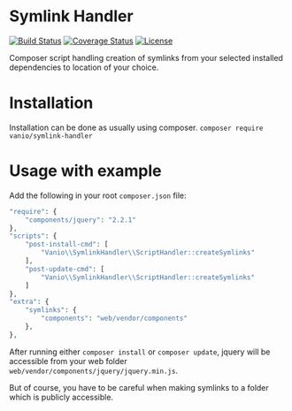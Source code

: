 # Symlink Handler

[![Build Status](https://api.travis-ci.org/vaniocz/symlink-handler.svg?branch=master)](https://travis-ci.org/vaniocz/symlink-handler) [![Coverage Status](https://coveralls.io/repos/github/vaniocz/symlink-handler/badge.svg?branch=master)](https://coveralls.io/github/vaniocz/symlink-handler?branch=master) [![License](https://poser.pugx.org/vaniocz/symlink-handler/license)](https://packagist.org/packages/vaniocz/symlink-handler)

Composer script handling creation of symlinks from your selected installed dependencies to location of your choice. 

# Installation
Installation can be done as usually using composer.
`composer require vanio/symlink-handler`

# Usage with example
Add the following in your root `composer.json` file:

```php
"require": {
    "components/jquery": "2.2.1"
},
"scripts": {
    "post-install-cmd": [
        "Vanio\\SymlinkHandler\\ScriptHandler::createSymlinks"
    ],
    "post-update-cmd": [
        "Vanio\\SymlinkHandler\\ScriptHandler::createSymlinks"
    ]
},
"extra": {
    "symlinks": {
        "components": "web/vendor/components"
    },
},
```

After running either `composer install` or `composer update`, jquery will be accessible from your web folder `web/vendor/components/jquery/jquery.min.js`.

But of course, you have to be careful when making symlinks to a folder which is publicly accessible.
